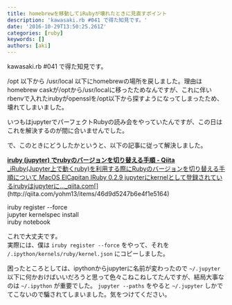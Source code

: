 ```yaml
---
title: homebrewを移動してiRubyが壊れたときに見直すポイント
description: 'kawasaki.rb #041 で得た知見です。'
date: '2016-10-29T13:50:25.261Z'
categories: [ruby]
keywords: []
authors: [aki]
---
```


kawasaki.rb #041 で得た知見です。

/opt 以下から /usr/local 以下にhomebrewの場所を戻しました。理由はhomebrew caskが/optから/usr/localに移ったためなんですが、これに伴いrbenvで入れたirubyがopensslを/opt以下から探すようになってしまったため、壊れてしまいました。

いつもはjupyterでパーフェクトRubyの読み会をやっていたんですが、この日はこれを解決するのが間に合いませんでした。

で、このときにどうしたかというと、以下の記事に従って解決しました。

[**iruby (jupyter) でrubyのバージョンを切り替える手順 - Qiita**  
_iRuby(Jupyter上で動くruby)を利用する際にRubyのバージョンを切り替える手順について MacOS ElCapitan IRuby 0.2.9 jupyterにkernelとして登録されているirubyはjupyterに…_qiita.com](http://qiita.com/yohm13/items/46d9d5247b6e4f1e5164 "http://qiita.com/yohm13/items/46d9d5247b6e4f1e5164")[](http://qiita.com/yohm13/items/46d9d5247b6e4f1e5164)

iruby register --force  
jupyter kernelspec install  
iruby notebook

これで大丈夫です。  
実際には、僕は `iruby register --force` をやって、それを `/.ipython/kernels/ruby/kernel.json` にコピーしました。

困ったところとしては、ipythonからjupyterに名前が変わったので `~/.jupyter` 以下に何かおけばいいだろうと思って色々こねこねしてたんですが、結局大事なのは `~/.ipython` が重要でした。 `jupyter --paths` をやると `~/.jupyter` しかでてこないので騙されてしまいました。気をつけてください。